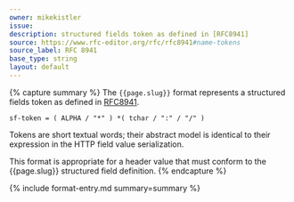 ```yaml
---
owner: mikekistler
issue:
description: structured fields token as defined in [RFC8941]
source: https://www.rfc-editor.org/rfc/rfc8941#name-tokens
source_label: RFC 8941
base_type: string
layout: default
---
```


{% capture summary %}
The `{{page.slug}}` format represents a structured fields token as defined in [RFC8941].

```abnf
sf-token = ( ALPHA / "*" ) *( tchar / ":" / "/" )
```

Tokens are short textual words; their abstract model is identical to their expression in the HTTP field value serialization.

This format is appropriate for a header value that must conform to the {{page.slug}} structured field definition.
{% endcapture %}

{% include format-entry.md summary=summary %}

[RFC8941]: https://www.rfc-editor.org/rfc/rfc8941#name-tokens
